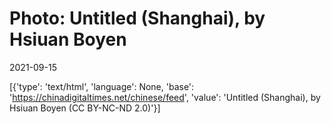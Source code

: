 # Photo: Untitled (Shanghai), by Hsiuan Boyen

2021-09-15

[{'type': 'text/html', 'language': None, 'base': 'https://chinadigitaltimes.net/chinese/feed', 'value': 'Untitled (Shanghai), by Hsiuan Boyen (CC BY-NC-ND 2.0)'}]